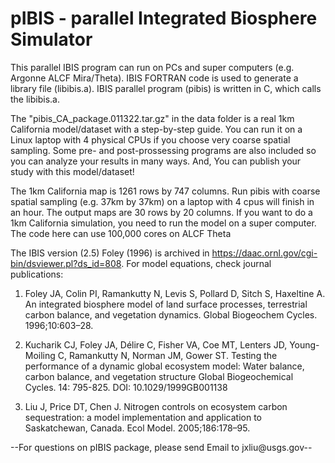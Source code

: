 # pIBIS - parallel Integrated Biosphere Simulator

This parallel IBIS program can run on PCs and super computers (e.g. Argonne ALCF Mira/Theta). IBIS FORTRAN code is used to generate a library file (libibis.a). IBIS parallel program (pibis) is written in C, which calls the libibis.a.

The "pibis_CA_package.011322.tar.gz" in the data folder is a real 1km California model/dataset with a step-by-step guide. You can run it on a Linux laptop with 4 physical CPUs if you choose very coarse spatial sampling. Some pre- and post-prossessing programs are also included so you can analyze your results in many ways. And, You can publish your study with this model/dataset! 

The 1km California map is 1261 rows by 747 columns. Run pibis with coarse spatial sampling (e.g. 37km by 37km) on a laptop with 4 cpus will finish in an hour. The output maps are 30 rows by 20 columns. If you want to do a 1km California simulation, you need to run the model on a super computer. The code here can use 100,000 cores on ALCF Theta

The IBIS version (2.5) Foley (1996) is archived in https://daac.ornl.gov/cgi-bin/dsviewer.pl?ds_id=808.
For model equations, check journal publications:

1. Foley JA, Colin PI, Ramankutty N, Levis S, Pollard D, Sitch S, Haxeltine A. An integrated biosphere model of land surface processes, terrestrial carbon balance, and vegetation dynamics. Global Biogeochem Cycles. 1996;10:603–28.

2. Kucharik CJ, Foley JA, Délire C, Fisher VA, Coe MT, Lenters JD, Young-Moiling C, Ramankutty N, Norman JM, Gower ST. Testing the performance of a dynamic global ecosystem model: Water balance, carbon balance, and vegetation structure Global Biogeochemical Cycles. 14: 795-825. DOI: 10.1029/1999GB001138

3. Liu J, Price DT, Chen J. Nitrogen controls on ecosystem carbon sequestration: a model implementation and application to Saskatchewan, Canada. Ecol Model. 2005;186:178–95.

--For questions on pIBIS package, please send Email to jxliu@usgs.gov--
